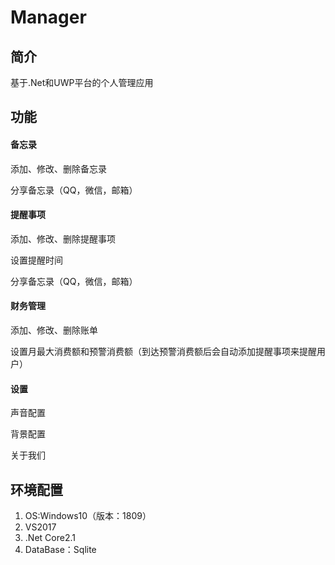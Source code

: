 # Manager
## 简介
基于.Net和UWP平台的个人管理应用
## 功能
#### 备忘录
添加、修改、删除备忘录

分享备忘录（QQ，微信，邮箱）
#### 提醒事项
添加、修改、删除提醒事项

设置提醒时间

分享备忘录（QQ，微信，邮箱）
#### 财务管理
添加、修改、删除账单

设置月最大消费额和预警消费额（到达预警消费额后会自动添加提醒事项来提醒用户）
#### 设置
声音配置

背景配置

关于我们
## 环境配置
1. OS:Windows10（版本：1809）
2. VS2017
3. .Net Core2.1
4. DataBase：Sqlite
